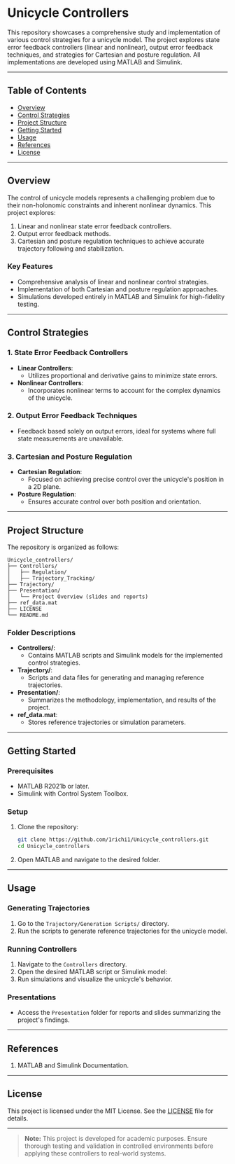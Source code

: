 # Unicycle Controllers

This repository showcases a comprehensive study and implementation of various control strategies for a unicycle model. The project explores state error feedback controllers (linear and nonlinear), output error feedback techniques, and strategies for Cartesian and posture regulation. All implementations are developed using MATLAB and Simulink.

---

## Table of Contents

- [Overview](#overview)
- [Control Strategies](#control-strategies)
- [Project Structure](#project-structure)
- [Getting Started](#getting-started)
- [Usage](#usage)
- [References](#references)
- [License](#license)

---

## Overview

The control of unicycle models represents a challenging problem due to their non-holonomic constraints and inherent nonlinear dynamics. This project explores:

1. Linear and nonlinear state error feedback controllers.
2. Output error feedback methods.
3. Cartesian and posture regulation techniques to achieve accurate trajectory following and stabilization.

### Key Features
- Comprehensive analysis of linear and nonlinear control strategies.
- Implementation of both Cartesian and posture regulation approaches.
- Simulations developed entirely in MATLAB and Simulink for high-fidelity testing.

---

## Control Strategies

### 1. State Error Feedback Controllers
- **Linear Controllers**:
  - Utilizes proportional and derivative gains to minimize state errors.
- **Nonlinear Controllers**:
  - Incorporates nonlinear terms to account for the complex dynamics of the unicycle.

### 2. Output Error Feedback Techniques
- Feedback based solely on output errors, ideal for systems where full state measurements are unavailable.

### 3. Cartesian and Posture Regulation
- **Cartesian Regulation**:
  - Focused on achieving precise control over the unicycle's position in a 2D plane.
- **Posture Regulation**:
  - Ensures accurate control over both position and orientation.

---

## Project Structure

The repository is organized as follows:

```
Unicycle_controllers/
├── Controllers/
│   ├── Regulation/
│   ├── Trajectory_Tracking/
├── Trajectory/
├── Presentation/
│   └── Project Overview (slides and reports)
├── ref_data.mat
├── LICENSE
└── README.md
```

### Folder Descriptions
- **Controllers/**:
  - Contains MATLAB scripts and Simulink models for the implemented control strategies.
- **Trajectory/**:
  - Scripts and data files for generating and managing reference trajectories.
- **Presentation/**:
  - Summarizes the methodology, implementation, and results of the project.
- **ref_data.mat**:
  - Stores reference trajectories or simulation parameters.

---

## Getting Started

### Prerequisites
- MATLAB R2021b or later.
- Simulink with Control System Toolbox.

### Setup
1. Clone the repository:
   ```bash
   git clone https://github.com/1richi1/Unicycle_controllers.git
   cd Unicycle_controllers
   ```
2. Open MATLAB and navigate to the desired folder.

---

## Usage

### Generating Trajectories
1. Go to the `Trajectory/Generation Scripts/` directory.
2. Run the scripts to generate reference trajectories for the unicycle model.

### Running Controllers
1. Navigate to the `Controllers` directory.
2. Open the desired MATLAB script or Simulink model:
3. Run simulations and visualize the unicycle's behavior.

### Presentations
- Access the `Presentation` folder for reports and slides summarizing the project's findings.

---

## References

1. MATLAB and Simulink Documentation.  

---

## License

This project is licensed under the MIT License. See the [LICENSE](LICENSE) file for details.

---

> **Note:** This project is developed for academic purposes. Ensure thorough testing and validation in controlled environments before applying these controllers to real-world systems.
